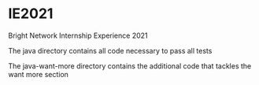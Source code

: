 # IE2021
Bright Network Internship Experience 2021

The java directory contains all code necessary to pass all tests

The java-want-more directory contains the additional code that tackles the want more section
